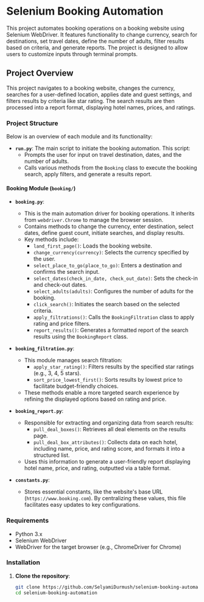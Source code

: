 # Selenium Booking Automation

This project automates booking operations on a booking website using Selenium WebDriver. It features functionality to change currency, search for destinations, set travel dates, define the number of adults, filter results based on criteria, and generate reports. The project is designed to allow users to customize inputs through terminal prompts.

## Project Overview

This project navigates to a booking website, changes the currency, searches for a user-defined location, applies date and guest settings, and filters results by criteria like star rating. The search results are then processed into a report format, displaying hotel names, prices, and ratings.

### Project Structure

Below is an overview of each module and its functionality:

- **`run.py`**: The main script to initiate the booking automation. This script:
  - Prompts the user for input on travel destination, dates, and the number of adults.
  - Calls various methods from the `Booking` class to execute the booking search, apply filters, and generate a results report.

#### Booking Module (`booking/`)
- **`booking.py`**: 
  - This is the main automation driver for booking operations. It inherits from `webdriver.Chrome` to manage the browser session.
  - Contains methods to change the currency, enter destination, select dates, define guest count, initiate searches, and display results.
  - Key methods include:
    - `land_first_page()`: Loads the booking website.
    - `change_currency(currency)`: Selects the currency specified by the user.
    - `select_place_to_go(place_to_go)`: Enters a destination and confirms the search input.
    - `select_dates(check_in_date, check_out_date)`: Sets the check-in and check-out dates.
    - `select_adults(adults)`: Configures the number of adults for the booking.
    - `click_search()`: Initiates the search based on the selected criteria.
    - `apply_filtrations()`: Calls the `BookingFiltration` class to apply rating and price filters.
    - `report_results()`: Generates a formatted report of the search results using the `BookingReport` class.

- **`booking_filtration.py`**:
  - This module manages search filtration:
    - `apply_star_rating()`: Filters results by the specified star ratings (e.g., 3, 4, 5 stars).
    - `sort_price_lowest_first()`: Sorts results by lowest price to facilitate budget-friendly choices.
  - These methods enable a more targeted search experience by refining the displayed options based on rating and price.

- **`booking_report.py`**:
  - Responsible for extracting and organizing data from search results:
    - `pull_deal_boxes()`: Retrieves all deal elements on the results page.
    - `pull_deal_box_attributes()`: Collects data on each hotel, including name, price, and rating score, and formats it into a structured list.
  - Uses this information to generate a user-friendly report displaying hotel name, price, and rating, outputted via a table format.

- **`constants.py`**:
  - Stores essential constants, like the website's base URL (`https://www.booking.com`). By centralizing these values, this file facilitates easy updates to key configurations.

### Requirements

- Python 3.x
- Selenium WebDriver
- WebDriver for the target browser (e.g., ChromeDriver for Chrome)

### Installation

1. **Clone the repository**:
   ```bash
   git clone https://github.com/SelyamiDurmush/selenium-booking-automation.git
   cd selenium-booking-automation
